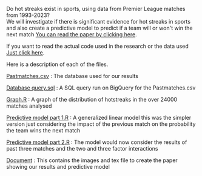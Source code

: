 Do hot streaks exist in sports, using data from Premier League matches from 1993-2023?\
We will investigate if there is significant evidence for hot streaks in sports and also create a predictive model to predict if a team will or won't win the next match
[You can read the paper by clicking here](Do_hot_streaks_exist_in_sports.pdf).

If you want to read the actual code used in the research or the data used [Just click here](Model_Code).

Here is a description of each of the files.

[Pastmatches.csv](Model_Code/Pastmatches.csv) : The database used for our results

[Database query.sql](Model_Code/Database_query.sql) : A SQL query run on BigQuery for the Pastmatches.csv

[Graph.R](Model_Code/Graph.R) : A graph of the distribution of hotstreaks in the over 24000 matches analysed

[Predictive model part 1.R](Model_Code/Predictive_model_part_1.R) : A generalized linear model this was the simpler version just considering the impact of the previous match on the probability the team wins the next match

[Predictive model part 2.R](Model_Code/Predictive_model_part_2.R) : The model would now consider the results of past three matches and the two and three factor interactions

[Document](Document) : This contains the images and tex file to create the paper showing our results and predictive model
